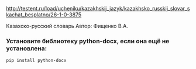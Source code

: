 http://testent.ru/load/ucheniku/kazakhskij_jazyk/kazakhsko_russkij_slovar_skachat_besplatno/26-1-0-3875

Казахско-русский словарь 
Автор: Фищенко В.А.



### Установите библиотеку python-docx, если она ещё не установлена:

```
pip install python-docx
```

